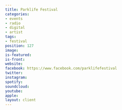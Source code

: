 ```yaml
---
title: Parklife Festival
categories:
- events
- radio
- digital
- artist
tags:
- festival
position: 127
image: 
is-featured: 
is-front: 
website: 
facebook: https://www.facebook.com/parklifefestival
twitter: 
instagram: 
spotify: 
soundcloud: 
youtube: 
apple: 
layout: client
---
```


